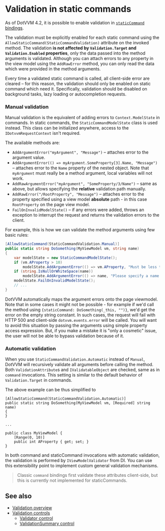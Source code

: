 # Validation in static commands

As of DotVVM 4.2, it is possible to enable validation in [`staticCommand` bindings](../respond-to-user-actions/static-commands).

The validation must be explicitly enabled for each static command using the `AllowStaticCommand(StaticCommandValidation)` attribute on the invoked method.
The validation **is not affected by `Validation.Target` and `Validation.Enabled` properties**, only the data passed into the method arguments is validated.
Although you can attach errors to any property in the view model using the `AddRawError` method, you can only read the data which were provided in the method arguments.

Every time a validated static command is called, all client-side error are cleared – for this reason, the validation should only be enabled on static command which need it.
Specifically, validation should be disabled on background tasks, lazy loading or autocompletion requests.

### Manual validation

Manual validation is the equivalent of adding errors to `Context.ModelState` in commands.
In static commands, the `StaticCommandModelState` class is used instead. This class can be initialized anywhere, access to the `IDotvvmRequestContext` isn't required.

The available methods are:
* `AddArgumentError("myArgument", "Message")` – attaches error to the argument value.
* `AddArgumentError(() => myArgument.SomeProperty[3].Name, "Message")` – attaches error to the `Name` property of the nested object. Note that `myArgument` must really be a method argument, local variables will not work.
* `AddRawArgumentError("myArgument", "SomeProperty/3/Name")` – same as above, but allows specifying the **relative** validation path manually.
* `AddRawError("/RootProperty", "Message")` – attaches error to the property specified using a view model **absolute** path - in this case `RootProperty` on the page view model.
* `FailOnInvalidModelState()` – if any errors were added, throws an exception to interrupt the request and returns the validation errors to the client.

For example, this is how we can validate the method arguments using few basic rules:

```csharp
[AllowStaticCommand(StaticCommandValidation.Manual)]
public static string DoSomething(MyViewModel vm, string name)
{
    var modelState = new StaticCommandModelState();
    if (vm.AProperty > 10)
        modelState.AddArgumentError(() => vm.AProperty, "Must be less than 10.");
    if (string.IsNullOrWhiteSpace(name))
        modelState.AddArgumentError(() => name, "Please specify a name.");
    modelState.FailOnInvalidModelState();
    // ...
}
```

DotVVM automatically maps the argument errors onto the page viewmodel.
Note that in some cases it might not be possible - for example if we'd call the method using `{staticCommand: DoSomething(_this, "")}`, we'd get the error on the empty string constant.
In such cases, the request will fail with HTTP 500 and client-side `dotvvm.events.error` will be called.
You will want to avoid this situation by passing the arguments using simple property access expression.
But, if you make a mistake it is "only a cosmetic" issue, the user will not be able to bypass validation because of it. 

### Automatic validation

When you use `StaticCommandValidation.Automatic` instead of `Manual`, DotVVM will recursively validate all arguments before calling the method.
Both `ValidationAttribute`s and `IValidatableObject` are checked, same as in `command` invocations.
This setting is similar to the default behavior of `Validation.Target` in commands.

The above example can be thus simplified to

```
[AllowStaticCommand(StaticCommandValidation.Automatic)]
public static string DoSomething(MyViewModel vm, [Required] string name)
{
}

...

public class MyViewModel {
    [Range(0, 10)]
    public int AProperty { get; set; }
}
```

In both command and staticCommand invocations with automatic validation, the validation is performed by `IViewModelValidator` from DI.
You can use this extensibility point to implement custom general validation mechanisms.

> Classic `command` bindings first validate these attributes client-side, but this is currently not implemented for staticCommands.


## See also

* [Validation overview](overview)
* [Validation controls](controls)
    * [Validator control](~/controls/builtin/Validator)
    * [ValidationSummary control](~/controls/builtin/ValidationSummary)


